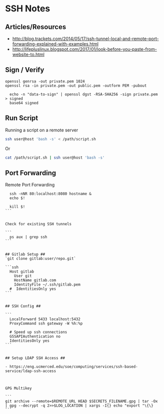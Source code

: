 # SSH Notes #


## Articles/Resources ##

- http://blog.trackets.com/2014/05/17/ssh-tunnel-local-and-remote-port-forwarding-explained-with-examples.html
- http://lifepluslinux.blogspot.com/2017/01/look-before-you-paste-from-website-to.html

## Sign / Verify ##


```
openssl genrsa -out private.pem 1024
openssl rsa -in private.pem -out public.pem -outform PEM -pubout
```

```
  echo -n "data-to-sign" | openssl dgst -RSA-SHA256 -sign private.pem > signed
  base64 signed
```


## Run Script ##

Running a script on a remote server

```bash
ssh user@host 'bash -s' < /path/script.sh
```
Or

```bash
cat /path/script.sh | ssh user@host 'bash -s'
```


## Port Forwarding ##

Remote Port Forwarding

````
  ssh -nNR 80:localhost:8080 hostname &
  echo $!

  kill $!
```


Check for existing SSH tunnels

```
  ps aux | grep ssh
```


## Gitlab Setup ##
`git clone gitlab:user/repo.git`

```ssh
  Host gitlab
    User git
    HostName gitlab.com
    IdentityFile ~/.ssh/gitlab.pem
  #  IdentitiesOnly yes
```


## SSH Config ##

```
  LocalForward 5433 localhost:5432
  ProxyCommand ssh gateway -W %h:%p
  
  # Speed up ssh connections
  GSSAPIAuthentication no
  IdentitiesOnly yes
```


## Setup LDAP SSH Access ##

- https://eng.ucmerced.edu/soe/computing/services/ssh-based-service/ldap-ssh-access



GPG Multikey

```
git archive --remote=$REMOTE_URL HEAD $SECRETS_FILENAME.gpg | tar -Ox | gpg --decrypt -q 2>>$LOG_LOCATION | xargs -I{} echo "export "\{\}
```